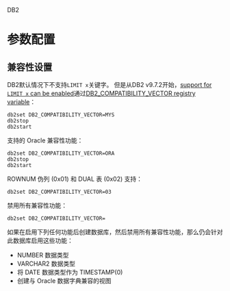 DB2



# 参数配置



## 兼容性设置

DB2默认情况下不支持`LIMIT x`关键字。 但是从DB2 v9.7.2开始，[support for `LIMIT x` can be enabled](http://freedb2.com/2010/07/14/top-3-ways-to-return-top-10-rows-by-an-sql-query/)通过[DB2_COMPATIBILITY_VECTOR registry variable](http://pic.dhe.ibm.com/infocenter/db2luw/v9r7/index.jsp?topic=/com.ibm.db2.luw.apdv.porting.doc/doc/r0052867.html)：

```shell
db2set DB2_COMPATIBILITY_VECTOR=MYS
db2stop
db2start
```



支持的 Oracle 兼容性功能：

```shell
db2set DB2_COMPATIBILITY_VECTOR=ORA
db2stop
db2start
```



ROWNUM 伪列 (0x01) 和 DUAL 表 (0x02) 支持：

```shell
db2set DB2_COMPATIBILITY_VECTOR=03
```



禁用所有兼容性功能：

```shell
db2set DB2_COMPATIBILITY_VECTOR=
```



如果在启用下列任何功能后创建数据库，然后禁用所有兼容性功能，那么仍会针对此数据库启用这些功能：

- NUMBER 数据类型
- VARCHAR2 数据类型
- 将 DATE 数据类型作为 TIMESTAMP(0)
- 创建与 Oracle 数据字典兼容的视图